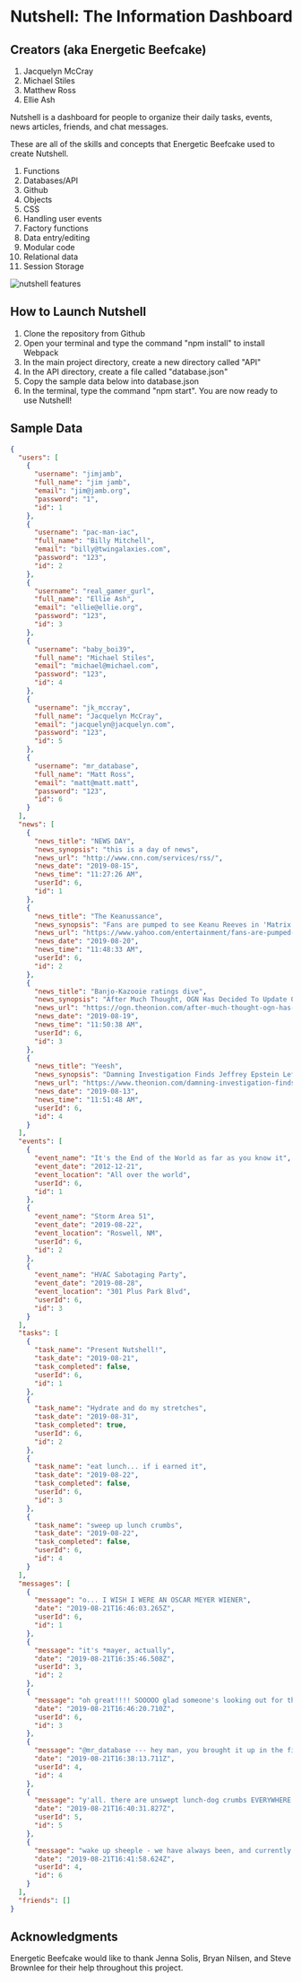 # Nutshell: The Information Dashboard

## Creators (aka Energetic Beefcake)
1. Jacquelyn McCray
1. Michael Stiles
1. Matthew Ross
1. Ellie Ash

Nutshell is a dashboard for people to organize their daily tasks, events, news articles, friends, and chat messages.

These are all of the skills and concepts that Energetic Beefcake used to create Nutshell.

1. Functions
1. Databases/API
1. Github
1. Objects
1. CSS
1. Handling user events
1. Factory functions
1. Data entry/editing
1. Modular code
1. Relational data
1. Session Storage

![nutshell features](./Nutshell.png)

## How to Launch Nutshell

1. Clone the repository from Github
1. Open your terminal and type the command "npm install" to install Webpack
1. In the main project directory, create a new directory called "API"
1. In the API directory, create a file called "database.json"
1. Copy the sample data below into database.json
1. In the terminal, type the command "npm start". You are now ready to use Nutshell!


## Sample Data
```json
{
  "users": [
    {
      "username": "jimjamb",
      "full_name": "jim jamb",
      "email": "jim@jamb.org",
      "password": "1",
      "id": 1
    },
    {
      "username": "pac-man-iac",
      "full_name": "Billy Mitchell",
      "email": "billy@twingalaxies.com",
      "password": "123",
      "id": 2
    },
    {
      "username": "real_gamer_gurl",
      "full_name": "Ellie Ash",
      "email": "ellie@ellie.org",
      "password": "123",
      "id": 3
    },
    {
      "username": "baby_boi39",
      "full_name": "Michael Stiles",
      "email": "michael@michael.com",
      "password": "123",
      "id": 4
    },
    {
      "username": "jk_mccray",
      "full_name": "Jacquelyn McCray",
      "email": "jacquelyn@jacquelyn.com",
      "password": "123",
      "id": 5
    },
    {
      "username": "mr_database",
      "full_name": "Matt Ross",
      "email": "matt@matt.matt",
      "password": "123",
      "id": 6
    }
  ],
  "news": [
    {
      "news_title": "NEWS DAY",
      "news_synopsis": "this is a day of news",
      "news_url": "http://www.cnn.com/services/rss/",
      "news_date": "2019-08-15",
      "news_time": "11:27:26 AM",
      "userId": 6,
      "id": 1
    },
    {
      "news_title": "The Keanussance",
      "news_synopsis": "Fans are pumped to see Keanu Reeves in 'Matrix 4': 'We are living in the Keanussance'",
      "news_url": "https://www.yahoo.com/entertainment/fans-are-pumped-to-see-keanu-reeves-in-matrix-4-we-are-living-in-the-keanussance-234851660.html",
      "news_date": "2019-08-20",
      "news_time": "11:48:33 AM",
      "userId": 6,
      "id": 2
    },
    {
      "news_title": "Banjo-Kazooie ratings dive",
      "news_synopsis": "After Much Thought, OGN Has Decided To Update Our Review Of 'Banjo-Kazooie' From A 9.7 To A 9.6",
      "news_url": "https://ogn.theonion.com/after-much-thought-ogn-has-decided-to-update-our-revie-1837369382",
      "news_date": "2019-08-19",
      "news_time": "11:50:38 AM",
      "userId": 6,
      "id": 3
    },
    {
      "news_title": "Yeesh",
      "news_synopsis": "Damning Investigation Finds Jeffrey Epstein Left Unsupervised For Decades Prior To Suicide",
      "news_url": "https://www.theonion.com/damning-investigation-finds-jeffrey-epstein-left-unsupe-1837208732",
      "news_date": "2019-08-13",
      "news_time": "11:51:48 AM",
      "userId": 6,
      "id": 4
    }
  ],
  "events": [
    {
      "event_name": "It's the End of the World as far as you know it",
      "event_date": "2012-12-21",
      "event_location": "All over the world",
      "userId": 6,
      "id": 1
    },
    {
      "event_name": "Storm Area 51",
      "event_date": "2019-08-22",
      "event_location": "Roswell, NM",
      "userId": 6,
      "id": 2
    },
    {
      "event_name": "HVAC Sabotaging Party",
      "event_date": "2019-08-28",
      "event_location": "301 Plus Park Blvd",
      "userId": 6,
      "id": 3
    }
  ],
  "tasks": [
    {
      "task_name": "Present Nutshell!",
      "task_date": "2019-08-21",
      "task_completed": false,
      "userId": 6,
      "id": 1
    },
    {
      "task_name": "Hydrate and do my stretches",
      "task_date": "2019-08-31",
      "task_completed": true,
      "userId": 6,
      "id": 2
    },
    {
      "task_name": "eat lunch... if i earned it",
      "task_date": "2019-08-22",
      "task_completed": false,
      "userId": 6,
      "id": 3
    },
    {
      "task_name": "sweep up lunch crumbs",
      "task_date": "2019-08-22",
      "task_completed": false,
      "userId": 6,
      "id": 4
    }
  ],
  "messages": [
    {
      "message": "o... I WISH I WERE AN OSCAR MEYER WIENER",
      "date": "2019-08-21T16:46:03.265Z",
      "userId": 6,
      "id": 1
    },
    {
      "message": "it's *mayer, actually",
      "date": "2019-08-21T16:35:46.508Z",
      "userId": 3,
      "id": 2
    },
    {
      "message": "oh great!!!! SOOOOO glad someone's looking out for the spelling interests of 'big hotdog'. @real_gamer_gurl is a real american hero.",
      "date": "2019-08-21T16:46:20.710Z",
      "userId": 6,
      "id": 3
    },
    {
      "message": "@mr_database --- hey man, you brought it up in the first place",
      "date": "2019-08-21T16:38:13.711Z",
      "userId": 4,
      "id": 4
    },
    {
      "message": "y'all. there are unswept lunch-dog crumbs EVERYWHERE. ",
      "date": "2019-08-21T16:40:31.827Z",
      "userId": 5,
      "id": 5
    },
    {
      "message": "wake up sheeple - we have always been, and currently are AT TREVECCA. if you think we're NOT living in a simulation, you really are drunk on the kool-aid of the masses",
      "date": "2019-08-21T16:41:58.624Z",
      "userId": 4,
      "id": 6
    }
  ],
  "friends": []
}
```

## Acknowledgments
Energetic Beefcake would like to thank Jenna Solis, Bryan Nilsen, and Steve Brownlee for their help throughout this project.